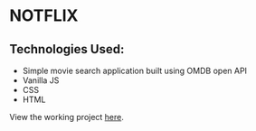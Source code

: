 # NOTFLIX

## Technologies Used: 
* Simple movie search application built using OMDB open API
* Vanilla JS
* CSS
* HTML

View the working project [here](https://rosendopili.github.io/notflix/).  
